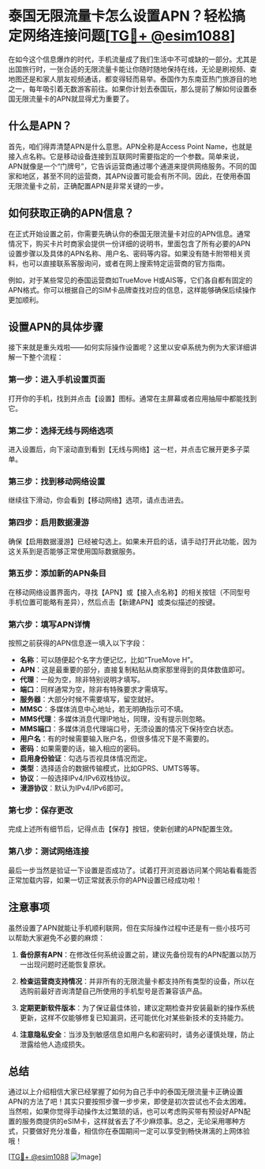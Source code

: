# 泰国无限流量卡怎么设置APN？轻松搞定网络连接问题[[TG💪+ @esim1088](https://t.me/s/esim1088)]

在如今这个信息爆炸的时代，手机流量成了我们生活中不可或缺的一部分。尤其是出国旅行时，一张合适的无限流量卡能让你随时随地保持在线，无论是刷视频、查地图还是和家人朋友视频通话，都变得轻而易举。泰国作为东南亚热门旅游目的地之一，每年吸引着无数游客前往。如果你计划去泰国玩，那么提前了解如何设置泰国无限流量卡的APN就显得尤为重要了。

## 什么是APN？

首先，咱们得弄清楚APN是什么意思。APN全称是Access Point Name，也就是接入点名称。它是移动设备连接到互联网时需要指定的一个参数。简单来说，APN就像是一个“门牌号”，它告诉运营商通过哪个通道来提供网络服务。不同的国家和地区，甚至不同的运营商，其APN设置可能会有所不同。因此，在使用泰国无限流量卡之前，正确配置APN是非常关键的一步。

## 如何获取正确的APN信息？

在正式开始设置之前，你需要先确认你的泰国无限流量卡对应的APN信息。通常情况下，购买卡片时商家会提供一份详细的说明书，里面包含了所有必要的APN设置步骤以及具体的APN名称、用户名、密码等内容。如果没有随卡附带相关资料，也可以直接联系客服询问，或者在网上搜索特定运营商的官方指南。

例如，对于某些常见的泰国运营商如TrueMove H或AIS等，它们各自都有固定的APN格式。你可以根据自己的SIM卡品牌查找对应的信息，这样能够确保后续操作更加顺利。

## 设置APN的具体步骤

接下来就是重头戏啦——如何实际操作设置呢？这里以安卓系统为例为大家详细讲解一下整个流程：

### 第一步：进入手机设置页面
打开你的手机，找到并点击【设置】图标。通常在主屏幕或者应用抽屉中都能找到它。

### 第二步：选择无线与网络选项
进入设置后，向下滚动直到看到【无线与网络】这一栏，并点击它展开更多子菜单。

### 第三步：找到移动网络设置
继续往下滑动，你会看到【移动网络】选项，请点击进去。

### 第四步：启用数据漫游
确保【启用数据漫游】已经被勾选上。如果未开启的话，请手动打开此功能，因为这关系到是否能够正常使用国际数据服务。

### 第五步：添加新的APN条目
在移动网络设置界面内，寻找【APN】或【接入点名称】的相关按钮（不同型号手机位置可能略有差异），然后点击【新建APN】或类似描述的按键。

### 第六步：填写APN详情
按照之前获得的APN信息逐一填入以下字段：
- **名称**：可以随便起个名字方便记忆，比如“TrueMove H”。
- **APN**：这是最重要的部分，直接复制粘贴从商家那里得到的具体数值即可。
- **代理**：一般为空，除非特别说明才填写。
- **端口**：同样通常为空，除非有特殊要求才需填写。
- **服务器**：大部分时候不需要填写，留空就好。
- **MMSC**：多媒体消息中心地址，若无明确指示可不填。
- **MMS代理**：多媒体消息代理IP地址，同理，没有提示则忽略。
- **MMS端口**：多媒体消息代理端口号，无须设置的情况下保持空白状态。
- **用户名**：有的时候需要输入账户名，但很多情况下是不需要的。
- **密码**：如果需要的话，输入相应的密码。
- **启用身份验证**：勾选与否视具体情况而定。
- **类型**：选择适合的数据传输模式，比如GPRS、UMTS等等。
- **协议**：一般选择IPv4/IPv6双栈协议。
- **漫游协议**：默认为IPv4/IPv6即可。

### 第七步：保存更改
完成上述所有细节后，记得点击【保存】按钮，使新创建的APN配置生效。

### 第八步：测试网络连接
最后一步当然是验证一下设置是否成功了。试着打开浏览器访问某个网站看看能否正常加载内容，如果一切正常就表示你的APN设置已经成功啦！

## 注意事项

虽然设置了APN就能让手机顺利联网，但在实际操作过程中还是有一些小技巧可以帮助大家避免不必要的麻烦：

1. **备份原有APN**：在修改任何系统设置之前，建议先备份现有的APN配置以防万一出现问题时还能恢复原状。
   
2. **检查运营商支持情况**：并非所有的无限流量卡都支持所有类型的设备，所以在选购前最好咨询清楚自己所使用的手机型号是否兼容该产品。

3. **定期更新软件版本**：为了保证最佳体验，建议定期检查并安装最新的操作系统更新，这样不仅能够修复已知漏洞，还可能优化对某些新技术的支持能力。

4. **注意隐私安全**：当涉及到敏感信息如用户名和密码时，请务必谨慎处理，防止泄露给他人造成损失。

## 总结

通过以上介绍相信大家已经掌握了如何为自己手中的泰国无限流量卡正确设置APN的方法了吧！其实只要按照步骤一步步来，即使是初次尝试也不会太困难。当然啦，如果你觉得手动操作太过繁琐的话，也可以考虑购买带有预设好APN配置的服务商提供的eSIM卡，这样就省去了不少麻烦事。总之，无论采用哪种方式，只要做好充分准备，相信你在泰国期间一定可以享受到畅快淋漓的上网体验哦！

[[TG💪+ @esim1088](https://t.me/s/esim1088) ![Image](https://i.postimg.cc/4NQfJmqS/Snipaste-2025-05-13-00-14-12.png)]